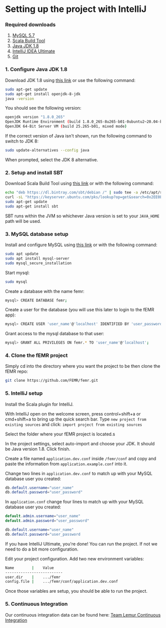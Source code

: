 # Setting up the project with IntelliJ

### Required downloads
1. [MySQL 5.7](http://www.mysql.com/)
2. [Scala Build Tool](http://www.scala-sbt.org/)
3. [Java JDK 1.8](http://www.oracle.com/technetwork/java/javase/downloads/jdk8-downloads-2133151.html)
4. [IntelliJ IDEA Ultimate](http://www.jetbrains.com/idea/)
5. [Git](http://git-scm.com/)


### 1. Configure Java JDK 1.8
Download JDK 1.8 using [this link](http://www.oracle.com/technetwork/java/javase/downloads/jdk8-downloads-2133151.html)
or use the following command: 
```bash
sudo apt-get update
sudo apt-get install openjdk-8-jdk
java -version
```
You should see the following version:
```bash
openjdk version "1.8.0_265"
OpenJDK Runtime Environment (build 1.8.0_265-8u265-b01-0ubuntu2~20.04-b01)
OpenJDK 64-Bit Server VM (build 25.265-b01, mixed mode)
```
If the correct version of Java isn't shown, run the following command to switch to JDK 8:
```bash
sudo update-alternatives --config java
```
When prompted, select the JDK 8 alternative.

### 2. Setup and install SBT
Download Scala Build Tool using [this link](http://www.scala-sbt.org/) or with the following command:
```bash
echo "deb https://dl.bintray.com/sbt/debian /" | sudo tee -a /etc/apt/sources.list.d/sbt.list
curl -sL "https://keyserver.ubuntu.com/pks/lookup?op=get&search=0x2EE0EA64E40A89B84B2DF73499E82A75642AC823" | sudo apt-key add
sudo apt-get update
sudo apt-get install sbt
```
SBT runs within the JVM so whichever Java version is set to your ```JAVA_HOME``` path will be used.

### 3. MySQL database setup
Install and configure MySQL using [this link](http://www.mysql.com/) or with the following command:
```bash
sudo apt update
sudo apt install mysql-server
sudo mysql_secure_installation
```
Start mysql:
```bash
sudo mysql
```
Create a database with the name femr:
```bash
mysql> CREATE DATABASE femr;
```
Create a user for the database (you will use this later to login to the fEMR app):
```bash
mysql> CREATE USER 'user_name'@'localhost' IDENTIFIED BY 'user_password';
```
Grant access to the mysql database to that user:
```bash
mysql> GRANT ALL PRIVILEGES ON femr.* TO 'user_name'@'localhost';
```

### 4. Clone the fEMR project
Simply cd into the directory where you want the project to be then clone the fEMR repo:
```bash
git clone https://github.com/FEMR/femr.git
```

### 5. IntelliJ setup
Install the Scala plugin for IntelliJ.

With IntelliJ open on the welcome screen, press control+shift+a or cmd+shift+a to bring up the quick search bar.
Type `new project from existing sources` and click: `import project from existing sources`

Select the folder where your fEMR project is located.s

In the project settings, select auto-import and choose your JDK. It should be Java version 1.8. Click finish.

Create a file named `application.dev.conf` inside `/femr/conf` and copy and paste the information from `application.example.conf`
into it. 

Change two lines in `application.dev.conf` to match up with your MySQL database user you created:
```java
db.default.username="user_name"
db.default.password="user_password"
```

In `application.conf` change four lines to match up with your MySQL database user you created:
```java
default.admin.username="user_name"
default.admin.password="user_password"

db.default.username="user_name"
db.default.password="user_password
```

If you have IntelliJ Ultimate, you're done! You can run the project. If not we need to do a bit more configuration.

Edit your project configuration. Add two new environment variables:
```bash
Name        |    Value
--------------------------
user.dir    |    .../femr
config.file |    .../femr/conf/application.dev.conf
```

Once those variables are setup, you should be able to run the project.


### 5. Continuous Integration
Our continuous integration data can be found here: 
[Team Lemur Continuous Integration](https://app.circleci.com/pipelines/github/CPSECapstone/lemur-femr)
